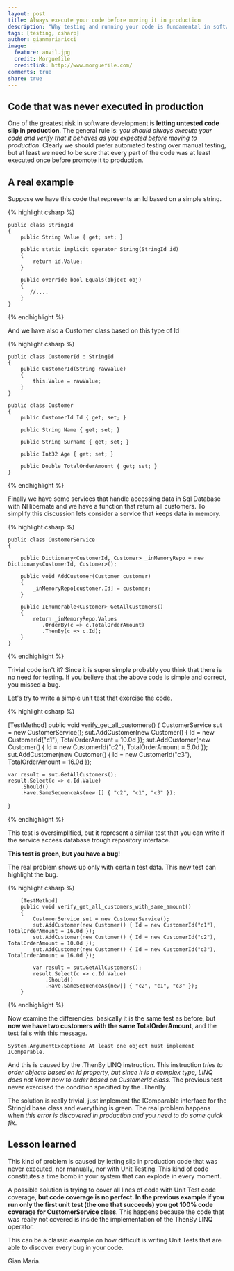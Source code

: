 ```yaml
---
layout: post
title: Always execute your code before moving it in production
description: "Why testing and running your code is fundamental in software development"
tags: [testing, csharp]
author: gianmariaricci
image:
  feature: anvil.jpg
  credit: Morguefile
  creditlink: http://www.morguefile.com/
comments: true
share: true
---
```


## Code that was never executed in production

One of the greatest risk in software development is **letting untested code slip in production**. The general rule is: *you should always execute your code and verify that it behaves as you expected before moving to production*. Clearly we should prefer automated testing over manual testing, but at least we need to be sure that every part of the code was at least executed once before promote it to production.

## A real example

Suppose we have this code that represents an Id based on a simple string.

{% highlight csharp %}

	public class StringId
	{
	    public String Value { get; set; }
	
	    public static implicit operator String(StringId id)
	    {
	        return id.Value;
	    }
	
	    public override bool Equals(object obj)
	    {
	       //....
	    }
	}

{% endhighlight %}

And we have also a Customer class based on this type of Id

{% highlight csharp %}

    public class CustomerId : StringId
    {
        public CustomerId(String rawValue)
        {
            this.Value = rawValue;
        }
    }

    public class Customer
    {
        public CustomerId Id { get; set; }

        public String Name { get; set; }

        public String Surname { get; set; }

        public Int32 Age { get; set; }

        public Double TotalOrderAmount { get; set; }
    }

{% endhighlight %}

Finally we have some services that handle accessing data in Sql Database with NHibernate and we have a function that return all customers. To simplify this discussion lets consider a service that keeps data in memory.

{% highlight csharp %}

    public class CustomerService
    {

        public Dictionary<CustomerId, Customer> _inMemoryRepo = new Dictionary<CustomerId, Customer>();

        public void AddCustomer(Customer customer)
        {
            _inMemoryRepo[customer.Id] = customer;      
        }

        public IEnumerable<Customer> GetAllCustomers()
        {
            return _inMemoryRepo.Values
               .OrderBy(c => c.TotalOrderAmount)
               .ThenBy(c => c.Id);
        }
    }

{% endhighlight %}

Trivial code isn't it? Since it is super simple probably you think that there is no need for testing. If you believe that the above code is simple and correct, you missed a bug. 

Let's try to write a simple unit test that exercise the code.

{% highlight csharp %}

[TestMethod]
public void verify_get_all_customers()
{
    CustomerService sut = new CustomerService();
    sut.AddCustomer(new Customer() { Id = new CustomerId("c1"), TotalOrderAmount = 10.0d });
    sut.AddCustomer(new Customer() { Id = new CustomerId("c2"), TotalOrderAmount = 5.0d });
    sut.AddCustomer(new Customer() { Id = new CustomerId("c3"), TotalOrderAmount = 16.0d });

    var result = sut.GetAllCustomers();
    result.Select(c => c.Id.Value)
        .Should()
        .Have.SameSequenceAs(new [] { "c2", "c1", "c3" });
}

{% endhighlight %}

This test is oversimplified, but it represent a similar test that you can write if the service access database trough repository interface. 

**This test is green, but you have a bug!**

The real problem shows up only with certain test data. This new test can highlight the bug.

{% highlight csharp %}

        [TestMethod]
        public void verify_get_all_customers_with_same_amount()
        {
            CustomerService sut = new CustomerService();
            sut.AddCustomer(new Customer() { Id = new CustomerId("c1"), TotalOrderAmount = 16.0d });
            sut.AddCustomer(new Customer() { Id = new CustomerId("c2"), TotalOrderAmount = 10.0d });
            sut.AddCustomer(new Customer() { Id = new CustomerId("c3"), TotalOrderAmount = 16.0d });

            var result = sut.GetAllCustomers();
            result.Select(c => c.Id.Value)
                .Should()
                .Have.SameSequenceAs(new[] { "c2", "c1", "c3" });
        }

{% endhighlight %}

Now examine the differencies: basically it is the same test as before, but **now we have two customers with the same TotalOrderAmount**, and the test fails with this message.

	System.ArgumentException: At least one object must implement IComparable.

And this is caused by the .ThenBy LINQ instruction. This instruction *tries to order objects based on Id property, but since it is a complex type, LINQ does not know how to order based on CustomerId class*. The previous test never exercised the condition specified by the .ThenBy

The solution is really trivial, just implement the IComparable interface for the StringId base class and everything is green. The real problem happens when *this error is discovered in production and you need to do some quick fix*.

## Lesson learned

This kind of problem is caused by letting slip in production code that was never executed, nor manually, nor with Unit Testing. This kind of code constitutes a time bomb in your system that can explode in every moment.

A possible solution is trying to cover all lines of code with Unit Test code coverage, **but code coverage is no perfect. In the previous example if you run only the first unit test (the one that succeeds) you got 100% code coverage for CustomerService class**. This happens because the code that was really not covered is inside the implementation of the ThenBy LINQ operator.

This can be a classic example on how difficult is writing Unit Tests that are able to discover every bug in your code.

Gian Maria.
